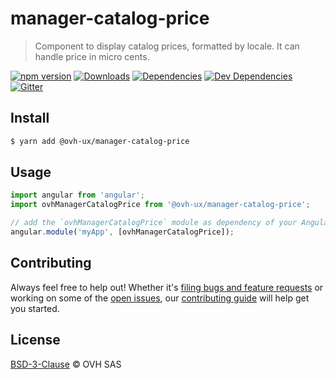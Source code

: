 # manager-catalog-price

> Component to display catalog prices, formatted by locale. It can handle price in micro cents.

[![npm version](https://badgen.net/npm/v/@ovh-ux/manager-catalog-price)](https://www.npmjs.com/package/@ovh-ux/manager-catalog-price) [![Downloads](https://badgen.net/npm/dt/@ovh-ux/manager-catalog-price)](https://npmjs.com/package/@ovh-ux/manager-catalog-price) [![Dependencies](https://badgen.net/david/dep/ovh/manager/packages/components/manager-catalog-price)](https://npmjs.com/package/@ovh-ux/manager-catalog-price?activeTab=dependencies) [![Dev Dependencies](https://badgen.net/david/dev/ovh/manager/packages/components/manager-catalog-price)](https://npmjs.com/package/@ovh-ux/manager-catalog-price?activeTab=dependencies) [![Gitter](https://badgen.net/badge/gitter/ovh-ux/blue?icon=gitter)](https://gitter.im/ovh/ux)

## Install

```sh
$ yarn add @ovh-ux/manager-catalog-price
```

## Usage

```js
import angular from 'angular';
import ovhManagerCatalogPrice from '@ovh-ux/manager-catalog-price';

// add the `ovhManagerCatalogPrice` module as dependency of your AngularJS project.
angular.module('myApp', [ovhManagerCatalogPrice]);
```

## Contributing

Always feel free to help out! Whether it's [filing bugs and feature requests](https://github.com/ovh/manager/issues/new) or working on some of the [open issues](https://github.com/ovh/manager/issues), our [contributing guide](https://github.com/ovh/manager/blob/master/CONTRIBUTING.md) will help get you started.

## License

[BSD-3-Clause](LICENSE) © OVH SAS
